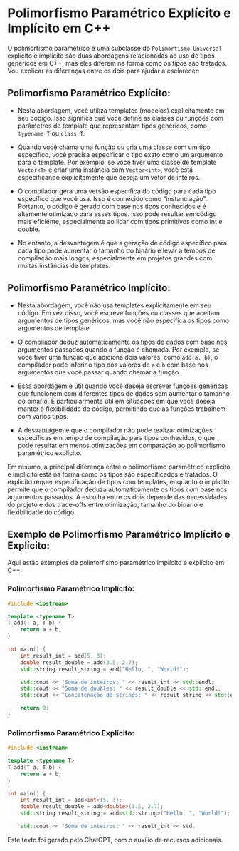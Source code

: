 # Polimorfismo Paramétrico Explícito e Implícito em C++

O polimorfismo paramétrico é uma subclasse do `Polimorfismo Universal` explícito e implícito são duas abordagens relacionadas ao uso de tipos genéricos em C++, mas eles diferem na forma como os tipos são tratados. Vou explicar as diferenças entre os dois para ajudar a esclarecer:

## Polimorfismo Paramétrico Explícito:

- Nesta abordagem, você utiliza templates (modelos) explicitamente em seu código. Isso significa que você define as classes ou funções com parâmetros de template que representam tipos genéricos, como `typename T` ou `class T`.

- Quando você chama uma função ou cria uma classe com um tipo específico, você precisa especificar o tipo exato como um argumento para o template. Por exemplo, se você tiver uma classe de template `Vector<T>` e criar uma instância com `Vector<int>`, você está especificando explicitamente que deseja um vetor de inteiros.

- O compilador gera uma versão específica do código para cada tipo específico que você usa. Isso é conhecido como "instanciação". Portanto, o código é gerado com base nos tipos conhecidos e é altamente otimizado para esses tipos. Isso pode resultar em código mais eficiente, especialmente ao lidar com tipos primitivos como int e double.

- No entanto, a desvantagem é que a geração de código específico para cada tipo pode aumentar o tamanho do binário e levar a tempos de compilação mais longos, especialmente em projetos grandes com muitas instâncias de templates.

## Polimorfismo Paramétrico Implícito:

- Nesta abordagem, você não usa templates explicitamente em seu código. Em vez disso, você escreve funções ou classes que aceitam argumentos de tipos genéricos, mas você não especifica os tipos como argumentos de template.

- O compilador deduz automaticamente os tipos de dados com base nos argumentos passados quando a função é chamada. Por exemplo, se você tiver uma função que adiciona dois valores, como `add(a, b)`, o compilador pode inferir o tipo dos valores de `a` e `b` com base nos argumentos que você passar quando chamar a função.

- Essa abordagem é útil quando você deseja escrever funções genéricas que funcionem com diferentes tipos de dados sem aumentar o tamanho do binário. É particularmente útil em situações em que você deseja manter a flexibilidade do código, permitindo que as funções trabalhem com vários tipos.

- A desvantagem é que o compilador não pode realizar otimizações específicas em tempo de compilação para tipos conhecidos, o que pode resultar em menos otimizações em comparação ao polimorfismo paramétrico explícito.

Em resumo, a principal diferença entre o polimorfismo paramétrico explícito e implícito está na forma como os tipos são especificados e tratados. O explícito requer especificação de tipos com templates, enquanto o implícito permite que o compilador deduza automaticamente os tipos com base nos argumentos passados. A escolha entre os dois depende das necessidades do projeto e dos trade-offs entre otimização, tamanho do binário e flexibilidade do código.

## Exemplo de Polimorfismo Paramétrico Implícito e Explícito:

Aqui estão exemplos de polimorfismo paramétrico implícito e explícito em C++:

### Polimorfismo Paramétrico Implícito:

```cpp
#include <iostream>

template <typename T>
T add(T a, T b) {
    return a + b;
}

int main() {
    int result_int = add(5, 3);
    double result_double = add(3.5, 2.7);
    std::string result_string = add("Hello, ", "World!");

    std::cout << "Soma de inteiros: " << result_int << std::endl;
    std::cout << "Soma de doubles: " << result_double << std::endl;
    std::cout << "Concatenação de strings: " << result_string << std::endl;

    return 0;
}
```

### Polimorfismo Paramétrico Explícito:
```cpp
#include <iostream>

template <typename T>
T add(T a, T b) {
    return a + b;
}

int main() {
    int result_int = add<int>(5, 3);
    double result_double = add<double>(3.5, 2.7);
    std::string result_string = add<std::string>("Hello, ", "World!");

    std::cout << "Soma de inteiros: " << result_int << std.
```
Este texto foi gerado pelo ChatGPT, com o auxílio de recursos adicionais.
